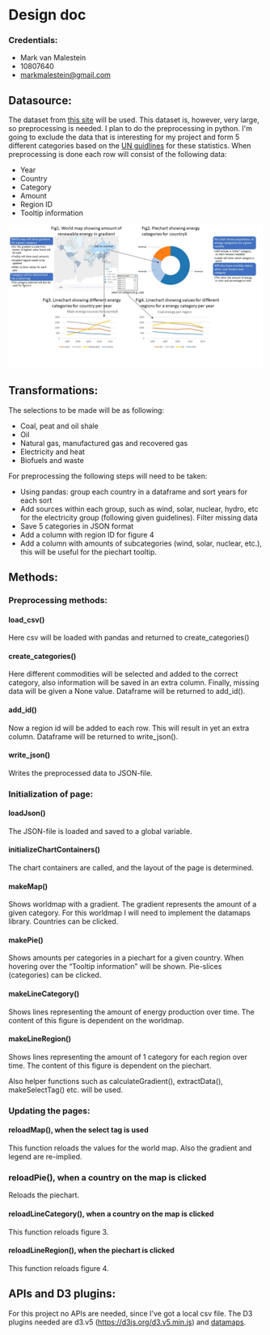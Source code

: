 # Design doc
### Credentials:
* Mark van Malestein
* 10807640
* markmalestein@gmail.com

## Datasource:
The dataset from [this site](https://www.kaggle.com/unitednations/international-energy-statistics) will be used. This dataset is, however, very large, so preprocessing is needed. I plan to do the preprocessing in python. I'm going to exclude the data that is interesting for my project and form 5 different categories based on the [UN guidlines](data/Energy-Questionnaire-Guidelines.pdf) for these statistics. When preprocessing is done each row will consist of the following data:
* Year
* Country
* Category
* Amount
* Region ID
* Tooltip information

![alt_text](data/sketchnew.jpg)

## Transformations:
The selections to be made will be as following:
* Coal, peat and oil shale
* Oil
* Natural gas, manufactured gas and recovered gas
* Electricity and heat
* Biofuels and waste

For preprocessing the following steps will need to be taken:
* Using pandas: group each country in a dataframe and sort years for each sort
* Add sources within each group, such as wind, solar, nuclear, hydro, etc for the electricity group (following given guidelines). Filter missing data
* Save 5 categories in JSON format
* Add a column with region ID for figure 4
* Add a column with amounts of subcategories (wind, solar, nuclear, etc.), this will be useful for the piechart tooltip.

## Methods:
### Preprocessing methods:
#### load_csv()
Here csv will be loaded with pandas and returned to create_categories()
#### create_categories()
Here different commodities will be selected and added to the correct category, also information will be saved in an extra column. Finally, missing data will be given a None value. Dataframe will be returned to add_id().
#### add_id()
Now a region id will be added to each row. This will result in yet an extra column. Dataframe will be returned to write_json().
#### write_json()
Writes the preprocessed data to JSON-file.
### Initialization of page:
#### loadJson()
The JSON-file is loaded and saved to a global variable.

#### initializeChartContainers()
The chart containers are called, and the layout of the page is determined.

#### makeMap()
Shows worldmap with a gradient. The gradient represents the amount of a given category. For this worldmap I will need to implement the datamaps library. Countries can be clicked.

#### makePie()
Shows amounts per categories in a piechart for a given country. When hovering over the “Tooltip information” will be shown. Pie-slices (categories) can be clicked.

#### makeLineCategory()
Shows lines representing the amount of energy production over time. The content of this figure is dependent on the worldmap.

#### makeLineRegion()
Shows lines representing the amount of 1 category for each region over time. The content of this figure is dependent on the piechart.

Also helper functions such as calculateGradient(), extractData(), makeSelectTag() etc. will be used.
### Updating the pages:
#### reloadMap(), when the select tag is used
This function reloads the values for the world map. Also the gradient and legend are re-implied.

### reloadPie(), when a country on the map is clicked
Reloads the piechart.

#### reloadLineCategory(), when a country on the map is clicked
This function reloads figure 3.

#### reloadLineRegion(), when the piechart is clicked
This function reloads figure 4.

## APIs and D3 plugins:
For this project no APIs are needed, since I've got a local csv file. The D3 plugins needed are d3.v5 (https://d3js.org/d3.v5.min.js) and [datamaps](https://github.com/markmarkoh/datamaps/releases/tag/v0.5.0).
